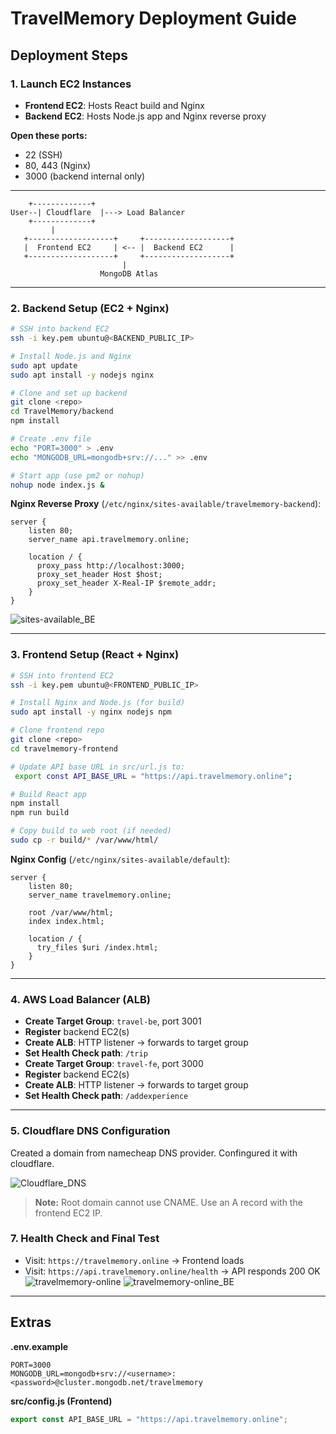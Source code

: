 # TravelMemory Deployment Guide


## Deployment Steps

### 1. Launch EC2 Instances

- **Frontend EC2**: Hosts React build and Nginx
- **Backend EC2**: Hosts Node.js app and Nginx reverse proxy

**Open these ports:**
- 22 (SSH)
- 80, 443 (Nginx)
- 3000 (backend internal only)

---

```
    +-------------+
User--| Cloudflare  |---> Load Balancer
    +-------------+
         |
   +-------------------+     +-------------------+
   |  Frontend EC2     | <-- |  Backend EC2      |
   +-------------------+     +-------------------+
                         |
                    MongoDB Atlas
```

---

### 2. Backend Setup (EC2 + Nginx)

```bash
# SSH into backend EC2
ssh -i key.pem ubuntu@<BACKEND_PUBLIC_IP>

# Install Node.js and Nginx
sudo apt update
sudo apt install -y nodejs nginx

# Clone and set up backend
git clone <repo>
cd TravelMemory/backend
npm install

# Create .env file
echo "PORT=3000" > .env
echo "MONGODB_URL=mongodb+srv://..." >> .env

# Start app (use pm2 or nohup)
nohup node index.js &
```

**Nginx Reverse Proxy** (`/etc/nginx/sites-available/travelmemory-backend`):

```nginx
server {
    listen 80;
    server_name api.travelmemory.online;

    location / {
      proxy_pass http://localhost:3000;
      proxy_set_header Host $host;
      proxy_set_header X-Real-IP $remote_addr;
    }
}
```
![sites-available_BE](https://github.com/user-attachments/assets/21965dac-6254-47de-a8f5-095d615e47b3)


---

### 3. Frontend Setup (React + Nginx)

```bash
# SSH into frontend EC2
ssh -i key.pem ubuntu@<FRONTEND_PUBLIC_IP>

# Install Nginx and Node.js (for build)
sudo apt install -y nginx nodejs npm

# Clone frontend repo
git clone <repo>
cd travelmemory-frontend

# Update API base URL in src/url.js to:
 export const API_BASE_URL = "https://api.travelmemory.online";

# Build React app
npm install
npm run build

# Copy build to web root (if needed)
sudo cp -r build/* /var/www/html/
```

**Nginx Config** (`/etc/nginx/sites-available/default`):

```nginx
server {
    listen 80;
    server_name travelmemory.online;

    root /var/www/html;
    index index.html;

    location / {
      try_files $uri /index.html;
    }
}
```

---

### 4. AWS Load Balancer (ALB)

- **Create Target Group**: `travel-be`, port 3001
- **Register** backend EC2(s)
- **Create ALB**: HTTP listener → forwards to target group
- **Set Health Check path**: `/trip`
- **Create Target Group**: `travel-fe`, port 3000
- **Register** backend EC2(s)
- **Create ALB**: HTTP listener → forwards to target group
- **Set Health Check path**: `/addexperience`


---

### 5. Cloudflare DNS Configuration
 Created a domain from namecheap DNS provider.
 Confingured it with cloudflare.

![Cloudflare_DNS](https://github.com/user-attachments/assets/c7df4be6-9d2d-4f8b-82e5-3f7aaa6c1b73)


> **Note:** Root domain cannot use CNAME. Use an A record with the frontend EC2 IP.


### 7. Health Check and Final Test

- Visit: `https://travelmemory.online` → Frontend loads
- Visit: `https://api.travelmemory.online/health` → API responds 200 OK
![travelmemory-online](https://github.com/user-attachments/assets/cfe3e7cc-0c8f-44e4-ad4b-10ba1939c110)
![travelmemory-online_BE](https://github.com/user-attachments/assets/08bbe451-12b2-4200-b179-84e616054d36)

---

## Extras

**.env.example**
```env
PORT=3000
MONGODB_URL=mongodb+srv://<username>:<password>@cluster.mongodb.net/travelmemory
```

**src/config.js (Frontend)**
```js
export const API_BASE_URL = "https://api.travelmemory.online";
```
